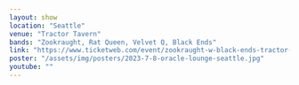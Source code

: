 ```yaml
---
layout: show
location: "Seattle"
venue: "Tractor Tavern"
bands: "Zookraught, Rat Queen, Velvet Q, Black Ends"
link: "https://www.ticketweb.com/event/zookraught-w-black-ends-tractor-tickets/13315908"
poster: "/assets/img/posters/2023-7-8-oracle-lounge-seattle.jpg"
youtube: ""
---
```



